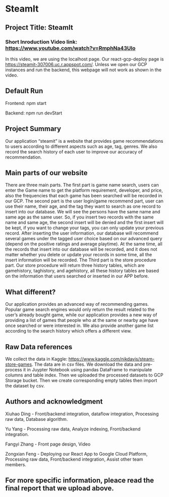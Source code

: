 # SteamIt

## Project Title: SteamIt
### Short Inroduction Video link: https://www.youtube.com/watch?v=RmphNa43UIo
In this video, we are using the localhost page. Our react-gcp-deploy page is https://steamit-307006.uc.r.appspot.com/. Unless we open our GCP instances and run the backend, this webpage will not work as shown in the video.

## Default Run
Frontend: npm start

Backend: npm run devStart


## Project Summary
Our application “steamit” is a website that provides game recommendations to users according to different aspects such as age, tag, genres. We also record the search history of each user to improve our accuracy of recommendation.
## Main parts of our website
There are three main parts. The first part is game name search, users can enter the Game name to get the platform requirement, developer, and price, also the frequencies that each game has been searched will be recorded in our GCP. The second part is the user login/game recommend part, user can use their name, their age, and the tag they want to search as one record to insert into our database. We will see the persons have the same name and same age as the same user. So, if you insert two records with the same name and same age, the second insert will be denied and the first insert will be kept, if you want to change your tags, you can only update your previous record. After inserting the user information, our database will recommend several games under the tagged user choice based on our advanced query (depend on the positive ratings and average playtime). At the same time, all the records that insert into our database will be recorded, and it does not matter whether you delete or update your records in some time, all the insert information will be recorded. The Third part is the store procedure part. Our store procedure will return three history tables, which are gamehistory, taghistory, and agehistory, all these history tables are based on the information that users searched or inserted in our APP before.
## What different?
Our application provides an advanced way of recommending games. Popular game search engines would only return the result related to the user’s already bought game, while our application provides a new way of providing a list of games that people who at the same or nearby age have once searched or were interested in. We also provide another game list according to the search history which offers a different view.
## Raw Data references
We collect the data in Kaggle: https://www.kaggle.com/nikdavis/steam-store-games. The data are in csv files. We download the data and pre-process it in Juypter Notebook using pandas DataFrame to manipulate columns and table index. Then we uploaded the processed datasets to GCP Storage bucket. Then we create corresponding empty tables then import the dataset by csv.
## Authors and acknowledgment
Xiuhao Ding - Front/backend integration, dataflow integration, Processing raw data, Database algorithm.

Yu Yang - Processing raw data, Analyze indexing, Front/backend integration.

Fangyi Zhang - Front page design, Video

Zongxian Feng - Deploying our React App to Google Cloud Platform, Processing raw data, Front/backend integration, Assist other team members.
## For more specific information, pleace read the final report that we upload above.
